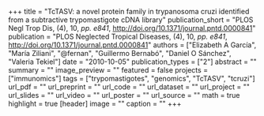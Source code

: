 +++
title = "TcTASV: a novel protein family in trypanosoma cruzi identified from a subtractive trypomastigote cDNA library"
publication_short = "PLOS Negl Trop Dis, (4), 10, _pp. e841_, http://doi.org/10.1371/journal.pntd.0000841"
publication = "PLOS Neglected Tropical Diseases, (4), 10, _pp. e841_, http://doi.org/10.1371/journal.pntd.0000841"
authors = ["Elizabeth A García", "María Ziliani", "@fernan", "Guillermo Bernabó", "Daniel O Sánchez", "Valeria Tekiel"]
date = "2010-10-05"
publication_types = ["2"]
abstract = ""
summary = ""
image_preview = ""
featured = false
projects = ["immunomics"]
tags = ["trypomastigotes", "genomics", "TcTASV", "tcruzi"]
url_pdf = ""
url_preprint = ""
url_code = ""
url_dataset = ""
url_project = ""
url_slides = ""
url_video = ""
url_poster = ""
url_source = ""
math = true
highlight = true
[header]
image = ""
caption = ""
+++
